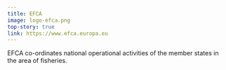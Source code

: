 ```yaml
---
title: EFCA
image: logo-efca.png
top-story: true
link: https://www.efca.europa.eu
---
```


EFCA co-ordinates national operational activities of the member states in the area of fisheries.
